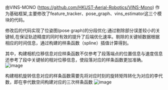 由VINS-MONO (https://github.com/HKUST-Aerial-Robotics/VINS-Mono) 作为基础框架,主要修改了feature_tracker、pose_graph、vins_estimator这三个模块的代码。

修改后的代码实现了位姿图(pose graph)的分段优化:通过剔除部分误差较小的关键帧,在保证轨迹精度的同时有效的提升了后端优化速率。剔除的关键帧数据根据相应的时间信息，通过构建的样条函数（spline）插值计算得到。

其中，构建相机位移信息对应样条函数不仅参考了段落端点的位置信息与速度信息还参考了段中关键帧的相对位移信息，使段落对应的样条函数更加准确。
![image](https://github.com/user-attachments/assets/919eb807-1d59-4e62-ac0a-32bcb80002c2)

构建相机旋转信息对应的样条函数需要先将对应时刻的旋转矩阵转化为对应的李代数，即在李代数空间构建对应的三次样条函数
![image](https://github.com/user-attachments/assets/32ccb742-b3e2-4e36-9f2a-5daf927bde5b)

